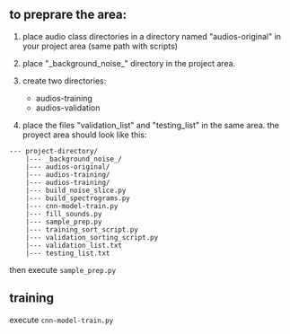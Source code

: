 ## to preprare the area:

1. place audio class directories  in a directory named "audios-original" in your project area (same path with scripts)

2. place "\_background\_noise\_" directory in the project area.

3. create two directories:
    * audios-training
    * audios-validation
4. place the files "validation_list" and "testing_list" in the same area.
the proyect area should look like this:
```
--- project-directory/
    |--- _background_noise_/
    |--- audios-original/
    |--- audios-training/
    |--- audios-training/
    |--- build_noise_slice.py 
    |--- build_spectrograms.py
    |--- cnn-model-train.py
    |--- fill_sounds.py
    |--- sample_prep.py
    |--- training_sort_script.py
    |--- validation_sorting_script.py
    |--- validation_list.txt
    |--- testing_list.txt
```
then execute `sample_prep.py`

## training

execute `cnn-model-train.py`
